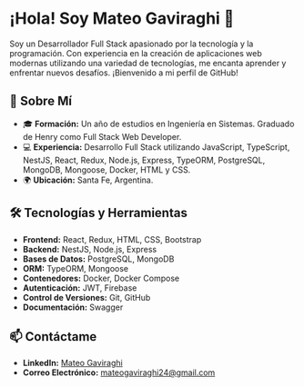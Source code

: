 # ¡Hola! Soy Mateo Gaviraghi 👋

Soy un Desarrollador Full Stack apasionado por la tecnología y la programación. Con experiencia en la creación de aplicaciones web modernas utilizando una variedad de tecnologías, me encanta aprender y enfrentar nuevos desafíos. ¡Bienvenido a mi perfil de GitHub!

## 🚀 Sobre Mí
- 🎓 **Formación:** Un año de estudios en Ingeniería en Sistemas. Graduado de Henry como Full Stack Web Developer.
- 💻 **Experiencia:** Desarrollo Full Stack utilizando JavaScript, TypeScript, NestJS, React, Redux, Node.js, Express, TypeORM, PostgreSQL, MongoDB, Mongoose, Docker, HTML y CSS.
- 🌍 **Ubicación:** Santa Fe, Argentina.

## 🛠️ Tecnologías y Herramientas
- **Frontend:** React, Redux, HTML, CSS, Bootstrap
- **Backend:** NestJS, Node.js, Express
- **Bases de Datos:** PostgreSQL, MongoDB
- **ORM:** TypeORM, Mongoose
- **Contenedores:** Docker, Docker Compose
- **Autenticación:** JWT, Firebase
- **Control de Versiones:** Git, GitHub
- **Documentación:** Swagger

## 📫 Contáctame
- **LinkedIn:** [Mateo Gaviraghi](https://www.linkedin.com/in/mateo-gaviraghi-2133482a8/)
- **Correo Electrónico:** [mateogaviraghi24@gmail.com](mailto:mateogaviraghi24@gmail.com)
